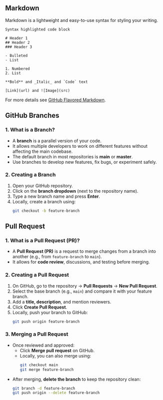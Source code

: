 ## Markdown
Markdown is a lightweight and easy-to-use syntax for styling your writing.

```
Syntax highlighted code block

# Header 1
## Header 2
### Header 3

- Bulleted
- List

1. Numbered
2. List

**Bold** and _Italic_ and `Code` text

[Link](url) and ![Image](src)
```

For more details see [GitHub Flavored Markdown](https://docs.github.com/en/get-started/writing-on-github/getting-started-with-writing-and-formatting-on-github/basic-writing-and-formatting-syntax).

## GitHub Branches

### **1. What is a Branch?**  
- A **branch** is a parallel version of your code.  
- It allows multiple developers to work on different features without affecting the main codebase.  
- The default branch in most repositories is **main** or **master**.  
- Use branches to develop new features, fix bugs, or experiment safely.  

### **2. Creating a Branch**  
1. Open your GitHub repository.  
2. Click on the **branch dropdown** (next to the repository name).  
3. Type a new branch name and press **Enter**.  
4. Locally, create a branch using:  
   ```bash
   git checkout -b feature-branch
   ```  

## Pull Request

### **1. What is a Pull Request (PR)?**  
- A **Pull Request (PR)** is a request to merge changes from a branch into another (e.g., from `feature-branch` to `main`).  
- It allows for **code review**, discussions, and testing before merging.  

### **2. Creating a Pull Request**  
1. On GitHub, go to the repository → **Pull Requests** → **New Pull Request**.
2. Select the base branch (e.g., `main`) and compare it with your feature branch.  
3. Add a **title, description**, and mention reviewers.  
4. Click **Create Pull Request**.
5. Locally, push your branch to GitHub:  
   ```bash
   git push origin feature-branch
   ```  

### **3. Merging a Pull Request**  
- Once reviewed and approved:  
  - Click **Merge pull request** on GitHub.  
  - Locally, you can also merge using:  
    ```bash
    git checkout main
    git merge feature-branch
    ```  
- After merging, **delete the branch** to keep the repository clean:  
  ```bash
  git branch -d feature-branch
  git push origin --delete feature-branch
  ```
